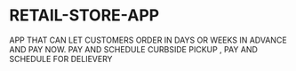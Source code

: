 # RETAIL-STORE-APP
APP THAT CAN LET CUSTOMERS ORDER IN DAYS OR WEEKS IN ADVANCE AND PAY NOW. PAY AND SCHEDULE CURBSIDE PICKUP , PAY AND SCHEDULE FOR DELIEVERY
